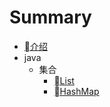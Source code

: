 # Summary

* [介绍](README.md)
* java
    * 集合
        * [List](collection/List.md)
        * [HashMap](collection/HashMap.md)

